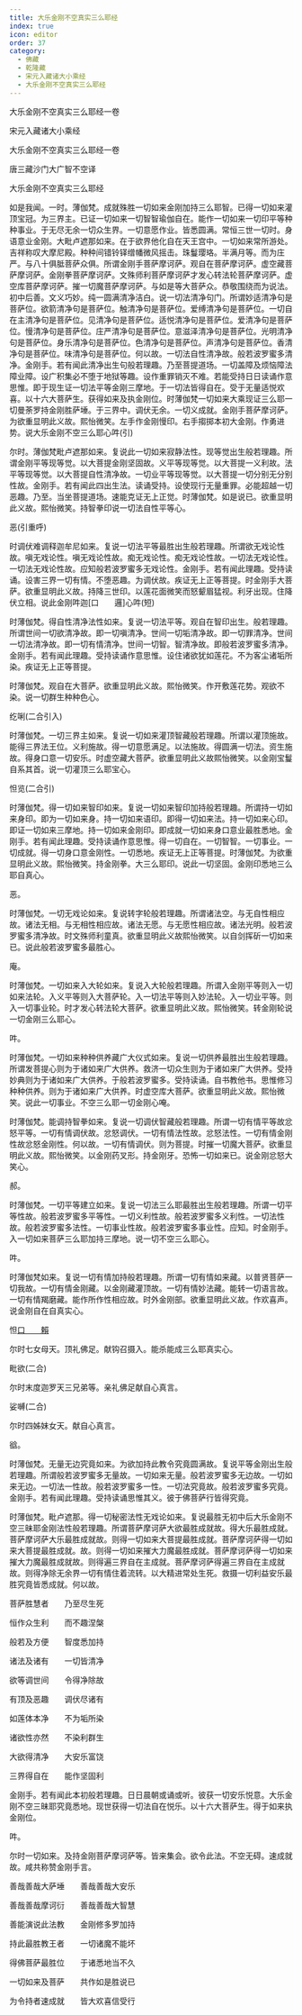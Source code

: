 ```yaml
---
title: 大乐金刚不空真实三么耶经
index: true
icon: editor
order: 37
category:
  - 佛藏
  - 乾隆藏
  - 宋元入藏诸大小乘经
  - 大乐金刚不空真实三么耶经
---
```


大乐金刚不空真实三么耶经一卷  

宋元入藏诸大小乘经  

大乐金刚不空真实三么耶经一卷  

唐三藏沙门大广智不空译  

大乐金刚不空真实三么耶经  

如是我闻。一时。薄伽梵。成就殊胜一切如来金刚加持三么耶智。已得一切如来灌顶宝冠。为三界主。已证一切如来一切智智瑜伽自在。能作一切如来一切印平等种种事业。于无尽无余一切众生界。一切意愿作业。皆悉圆满。常恒三世一切时。身语意业金刚。大毗卢遮那如来。在于欲界他化自在天王宫中。一切如来常所游处。吉祥称叹大摩尼殿。种种间错铃铎缯幡微风摇击。珠鬘璎珞。半满月等。而为庄严。与八十俱胝菩萨众俱。所谓金刚手菩萨摩诃萨。观自在菩萨摩诃萨。虚空藏菩萨摩诃萨。金刚拳菩萨摩诃萨。文殊师利菩萨摩诃萨才发心转法轮菩萨摩诃萨。虚空库菩萨摩诃萨。摧一切魔菩萨摩诃萨。与如是等大菩萨众。恭敬围绕而为说法。初中后善。文义巧妙。纯一圆满清净洁白。说一切法清净句门。所谓妙适清净句是菩萨位。欲箭清净句是菩萨位。触清净句是菩萨位。爱缚清净句是菩萨位。一切自在主清净句是菩萨位。见清净句是菩萨位。适悦清净句是菩萨位。爱清净句是菩萨位。慢清净句是菩萨位。庄严清净句是菩萨位。意滋泽清净句是菩萨位。光明清净句是菩萨位。身乐清净句是菩萨位。色清净句是菩萨位。声清净句是菩萨位。香清净句是菩萨位。味清净句是菩萨位。何以故。一切法自性清净故。般若波罗蜜多清净。金刚手。若有闻此清净出生句般若理趣。乃至菩提道场。一切盖障及烦恼障法障业障。设广积集必不堕于地狱等趣。设作重罪销灭不难。若能受持日日读诵作意思惟。即于现生证一切法平等金刚三摩地。于一切法皆得自在。受于无量适悦欢喜。以十六大菩萨生。获得如来及执金刚位。时薄伽梵一切如来大乘现证三么耶一切曼荼罗持金刚胜萨埵。于三界中。调伏无余。一切义成就。金刚手菩萨摩诃萨。为欲重显明此义故。熙怡微笑。左手作金刚慢印。右手搊掷本初大金刚。作勇进势。说大乐金刚不空三么耶心吽(引)  

尔时。薄伽梵毗卢遮那如来。复说此一切如来寂静法性。现等觉出生般若理趣。所谓金刚平等现等觉。以大菩提金刚坚固故。义平等现等觉。以大菩提一义利故。法平等现等觉。以大菩提自性清净故。一切业平等现等觉。以大菩提一切分别无分别性故。金刚手。若有闻此四出生法。读诵受持。设使现行无量重罪。必能超越一切恶趣。乃至。当坐菩提道场。速能克证无上正觉。时薄伽梵。如是说已。欲重显明此义故。熙怡微笑。持智拳印说一切法自性平等心。  

恶(引重呼)  

时调伏难调释迦牟尼如来。复说一切法平等最胜出生般若理趣。所谓欲无戏论性故。嗔无戏论性。嗔无戏论性故。痴无戏论性。痴无戏论性故。一切法无戏论性。一切法无戏论性故。应知般若波罗蜜多无戏论性。金刚手。若有闻此理趣。受持读诵。设害三界一切有情。不堕恶趣。为调伏故。疾证无上正等菩提。时金刚手大菩萨。欲重显明此义故。持降三世印。以莲花面微笑而怒颦眉猛视。利牙出现。住降伏立相。说此金刚吽迦[口　　邏]心吽(短)  

时薄伽梵。得自性清净法性如来。复说一切法平等。观自在智印出生。般若理趣。所谓世间一切欲清净故。即一切嗔清净。世间一切垢清净故。即一切罪清净。世间一切法清净故。即一切有情清净。世间一切智。智清净故。即般若波罗蜜多清净。金刚手。若有闻此理趣。受持读诵作意思惟。设住诸欲犹如莲花。不为客尘诸垢所染。疾证无上正等菩提。  

时薄伽梵。观自在大菩萨。欲重显明此义故。熙怡微笑。作开敷莲花势。观欲不染。说一切群生种种色心。  

纥唎(二合引入)  

时薄伽梵。一切三界主如来。复说一切如来灌顶智藏般若理趣。所谓以灌顶施故。能得三界法王位。义利施故。得一切意愿满足。以法施故。得圆满一切法。资生施故。得身口意一切安乐。时虚空藏大菩萨。欲重显明此义故熙怡微笑。以金刚宝鬘自系其首。说一切灌顶三么耶宝心。  

怛览(二合引)  

时薄伽梵。得一切如来智印如来。复说一切如来智印加持般若理趣。所谓持一切如来身印。即为一切如来身。持一切如来语印。即得一切如来法。持一切如来心印。即证一切如来三摩地。持一切如来金刚印。即成就一切如来身口意业最胜悉地。金刚手。若有闻此理趣。受持读诵作意思惟。得一切自在。一切智智。一切事业。一切成就。得一切身口意金刚性。一切悉地。疾证无上正等菩提。时薄伽梵。为欲重显明此义故。熙怡微笑。持金刚拳。大三么耶印。说此一切坚固。金刚印悉地三么耶自真心。  

恶。  

时薄伽梵。一切无戏论如来。复说转字轮般若理趣。所谓诸法空。与无自性相应故。诸法无相。与无相性相应故。诸法无愿。与无愿性相应故。诸法光明。般若波罗蜜多清净故。时文殊师利童真。欲重显明此义故熙怡微笑。以自剑挥斫一切如来已。说此般若波罗蜜多最胜心。  

庵。  

时薄伽梵。一切如来入大轮如来。复说入大轮般若理趣。所谓入金刚平等则入一切如来法轮。入义平等则入大菩萨轮。入一切法平等则入妙法轮。入一切业平等。则入一切事业轮。时才发心转法轮大菩萨。欲重显明此义故。熙怡微笑。转金刚轮说一切金刚三么耶心。  

吽。  

时薄伽梵。一切如来种种供养藏广大仪式如来。复说一切供养最胜出生般若理趣。所谓发菩提心则为于诸如来广大供养。救济一切众生则为于诸如来广大供养。受持妙典则为于诸如来广大供养。于般若波罗蜜多。受持读诵。自书教他书。思惟修习种种供养。则为于诸如来广大供养。时虚空库大菩萨。欲重显明此义故。熙怡微笑。说此一切事业。不空三么耶一切金刚心唵。  

时薄伽梵。能调持智拳如来。复说一切调伏智藏般若理趣。所谓一切有情平等故忿怒平等。一切有情调伏故。忿怒调伏。一切有情法性故。忿怒法性。一切有情金刚性故忿怒金刚性。何以故。一切有情调伏。则为菩提。时摧一切魔大菩萨。欲重显明此义故。熙怡微笑。以金刚药叉形。持金刚牙。恐怖一切如来已。说金刚忿怒大笑心。  

郝。  

时薄伽梵。一切平等建立如来。复说一切法三么耶最胜出生般若理趣。所谓一切平等性故。般若波罗蜜多平等性。一切义利性故。般若波罗蜜多义利性。一切法性故。般若波罗蜜多法性。一切事业性故。般若波罗蜜多事业性。应知。时金刚手。入一切如来菩萨三么耶加持三摩地。说一切不空三么耶心。  

吽。  

时薄伽梵如来。复说一切有情加持般若理趣。所谓一切有情如来藏。以普贤菩萨一切我故。一切有情金刚藏。以金刚藏灌顶故。一切有情妙法藏。能转一切语言故。一切有情羯磨藏。能作所作性相应故。时外金刚部。欲重显明此义故。作欢喜声。说金刚自在自真实心。  

怛[口　　賴](二合)  

尔时七女母天。顶礼佛足。献钩召摄入。能杀能成三么耶真实心。  

毗欲(二合)  

尔时末度迦罗天三兄弟等。亲礼佛足献自心真言。  

娑嚩(二合)  

尔时四姊妹女天。献自心真言。  

谽。  

时薄伽梵。无量无边究竟如来。为欲加持此教令究竟圆满故。复说平等金刚出生般若理趣。所谓般若波罗蜜多无量故。一切如来无量。般若波罗蜜多无边故。一切如来无边。一切法一性故。般若波罗蜜多一性。一切法究竟故。般若波罗蜜多究竟。金刚手。若有闻此理趣。受持读诵思惟其义。彼于佛菩萨行皆得究竟。  

时薄伽梵。毗卢遮那。得一切秘密法性无戏论如来。复说最胜无初中后大乐金刚不空三昧耶金刚法性般若理趣。所谓菩萨摩诃萨大欲最胜成就故。得大乐最胜成就。菩萨摩诃萨大乐最胜成就故。则得一切如来大菩提最胜成就。菩萨摩诃萨得一切如来大菩提最胜成就。故。则得一切如来摧大力魔最胜成就。菩萨摩诃萨得一切如来摧大力魔最胜成就故。则得遍三界自在主成就。菩萨摩诃萨得遍三界自在主成就故。则得净除无余界一切有情住着流转。以大精进常处生死。救摄一切利益安乐最胜究竟皆悉成就。何以故。  

菩萨胜慧者　　乃至尽生死  

恒作众生利　　而不趣涅槃  

般若及方便　　智度悉加持  

诸法及诸有　　一切皆清净  

欲等调世间　　令得净除故  

有顶及恶趣　　调伏尽诸有  

如莲体本净　　不为垢所染  

诸欲性亦然　　不染利群生  

大欲得清净　　大安乐富饶  

三界得自在　　能作坚固利  

金刚手。若有闻此本初般若理趣。日日晨朝或诵或听。彼获一切安乐悦意。大乐金刚不空三昧耶究竟悉地。现世获得一切法自在悦乐。以十六大菩萨生。得于如来执金刚位。  

吽。  

尔时一切如来。及持金刚菩萨摩诃萨等。皆来集会。欲令此法。不空无碍。速成就故。咸共称赞金刚手言。  

善哉善哉大萨埵　　善哉善哉大安乐  

善哉善哉摩诃衍　　善哉善哉大智慧  

善能演说此法教　　金刚修多罗加持  

持此最胜教王者　　一切诸魔不能坏  

得佛菩萨最胜位　　于诸悉地当不久  

一切如来及菩萨　　共作如是胜说已  

为令持者速成就　　皆大欢喜信受行  
